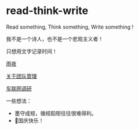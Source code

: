 # read-think-write
Read something, Think something, Write something !

我不是一个诗人，也不是一个悲观主义者！

只想用文字记录时间！

[雨夜](./202109/rain_day.md)

[关于团队管理](./202109/about_team_manger.md)

[车联网调研](./202109/car_network.md)


一些想法：
* 墨守成规，循规蹈矩往往很难得利。
* 🚩国庆快乐！
